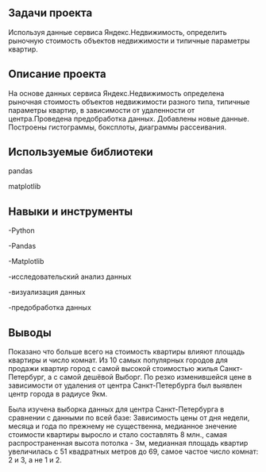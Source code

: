 ## Задачи проекта
Используя данные сервиса Яндекс.Недвижимость, определить рыночную стоимость объектов недвижимости и типичные параметры квартир.

## Описание проекта
На основе данных сервиса Яндекс.Недвижимость определена рыночная стоимость объектов недвижимости разного типа, типичные параметры квартир, в зависимости от удаленности от центра.Проведена предобработка данных. Добавлены новые данные.
Построены гистограммы, боксплоты, диаграммы рассеивания.

## Используемые библиотеки
pandas

matplotlib

## Навыки и инструменты
-Python

-Pandas

-Matplotlib

-исследовательский анализ данных

-визуализация данных

-предобработка данных

## Выводы
Показано что больше всего на стоимость квартиры влияют площадь квартиры и число комнат. Из 10 самых популярных городов для продажи квартир город с самой высокой стоимостью жилья Санкт-Петербург, а с самой дешёвой Выборг. По резко изменившейся цене в зависимости от удаления от центра Санкт-Петербурга был выявлен центр города в радиусе 9км. 

Была изучена выборка данных для центра Санкт-Петербурга в сравнении с данными по всей базе: Зависимость цены от дня недели, месяца и года по прежнему не существенна, медианное знечение стоимости квартиры выросло и стало составлять 8 млн., самая распространенная высота потолка - 3м, медианная площадь квартир увеличилась с 51 квадратных метров до 69, самое частое число комнат: 2 и 3, а не 1 и 2. 

